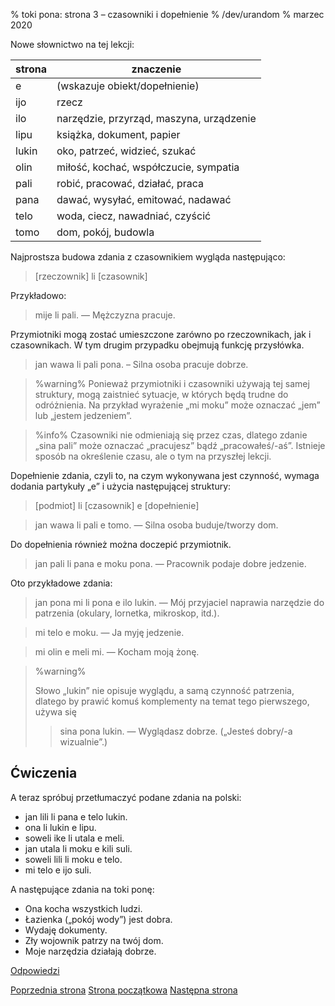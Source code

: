% toki pona: strona 3 – czasowniki i dopełnienie
% /dev/urandom
% marzec 2020

Nowe słownictwo na tej lekcji:

| strona | znaczenie |
|----|----|
| e | (wskazuje obiekt/dopełnienie) |
| ijo | rzecz |
| ilo | narzędzie, przyrząd, maszyna, urządzenie |
| lipu | książka, dokument, papier |
| lukin | oko, patrzeć, widzieć, szukać |
| olin | miłość, kochać, współczucie, sympatia |
| pali | robić, pracować, działać, praca |
| pana | dawać, wysyłać, emitować, nadawać |
| telo | woda, ciecz, nawadniać, czyścić |
| tomo | dom, pokój, budowla |

Najprostsza budowa zdania z czasownikiem wygląda następująco:

> [rzeczownik] li [czasownik]

Przykładowo:

> mije li pali. — Mężczyzna pracuje.

Przymiotniki mogą zostać umieszczone zarówno po rzeczownikach,
jak i czasownikach. W tym drugim przypadku obejmują funkcję przysłówka.

> jan wawa li pali pona. – Silna osoba pracuje dobrze.

> %warning%
> Ponieważ przymiotniki i czasowniki używają tej samej struktury,
> mogą zaistnieć sytuacje, w których będą trudne do odróżnienia.
> Na przykład wyrażenie „mi moku” może oznaczać „jem” lub „jestem jedzeniem”.

> %info%
> Czasowniki nie odmieniają się przez czas, dlatego zdanie „sina pali”
> może oznaczać „pracujesz” bądź „pracowałeś/-aś”. Istnieje sposób na określenie
> czasu, ale o tym na przyszłej lekcji.

Dopełnienie zdania, czyli to, na czym wykonywana jest czynność, wymaga
dodania partykuły „e” i użycia następującej struktury:

> [podmiot] li [czasownik] e [dopełnienie]

> jan wawa li pali e tomo. — Silna osoba buduje/tworzy dom.

Do dopełnienia również można doczepić przymiotnik.

> jan pali li pana e moku pona. — Pracownik podaje dobre jedzenie.

Oto przykładowe zdania:

> jan pona mi li pona e ilo lukin. — Mój przyjaciel naprawia narzędzie
> do patrzenia (okulary, lornetka, mikroskop, itd.).

> mi telo e moku. — Ja myję jedzenie.

> mi olin e meli mi. — Kocham moją żonę.

> %warning%
>
> Słowo „lukin” nie opisuje wyglądu, a samą czynność patrzenia, dlatego
> by prawić komuś komplementy na temat tego pierwszego, używa się
>
> > sina pona lukin. — Wyglądasz dobrze. („Jesteś dobry/-a wizualnie”.)
>

## Ćwiczenia

A teraz spróbuj przetłumaczyć podane zdania na polski:

* jan lili li pana e telo lukin.
* ona li lukin e lipu.
* soweli ike li utala e meli.
* jan utala li moku e kili suli.
* soweli lili li moku e telo.
* mi telo e ijo suli.

A następujące zdania na toki ponę:

* Ona kocha wszystkich ludzi.
* Łazienka („pokój wody”) jest dobra.
* Wydaję dokumenty.
* Zły wojownik patrzy na twój dom.
* Moje narzędzia działają dobrze.

[Odpowiedzi](pl_answers.html#p3)

[Poprzednia strona](pl_2.html) [Strona początkowa](pl_index.html) [Następna strona](pl_4.html)
